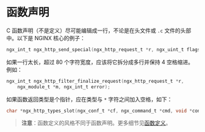 # 函数声明

C 函数声明（不是定义）尽可能编辑成一行，不论是在头文件或 `.c` 文件的头部中。以下是 NGINX 核心的例子：

```c
ngx_int_t ngx_http_send_special(ngx_http_request_t *r, ngx_uint_t flags);
```

如果一行太长，超过 80 个字符宽度，应该将它拆分成多行并保持 4 空格缩进。例如：

```c
ngx_int_t ngx_http_filter_finalize_request(ngx_http_request_t *r,
    ngx_module_t *m, ngx_int_t error);
```

如果函数返回类型是个指针，应在类型与 `*` 字符之间加入空格，如下：

```c
char *ngx_http_types_slot(ngx_conf_t *cf, ngx_command_t *cmd, void *conf);
```

> **注意**：函数定义的风格不同于函数声明。更多细节见[函数定义](./ch-06-function-definitions.md)。
